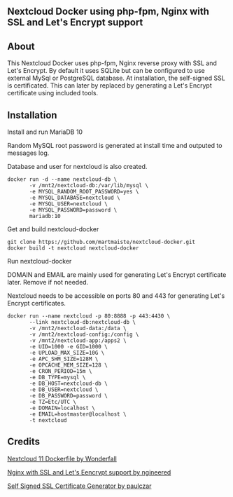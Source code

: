 ## Nextcloud Docker using php-fpm, Nginx with SSL and Let's Encrypt support 

## About

This Nextcloud Docker uses php-fpm, Nginx reverse proxy with SSL and Let's Encrypt.
By default it uses SQLite but can be configured to use external MySql or PostgreSQL database.
At installation, the self-signed SSL is certificated. This can later by replaced by generating a Let's Encrypt certificate using included tools.

## Installation

Install and run MariaDB 10

Random MySQL root password is generated at install time and outputed to messages log.

Database and user for nextcloud is also created.

```
docker run -d --name nextcloud-db \
       -v /mnt2/nextcloud-db:/var/lib/mysql \
       -e MYSQL_RANDOM_ROOT_PASSWORD=yes \
       -e MYSQL_DATABASE=nextcloud \
       -e MYSQL_USER=nextcloud \
       -e MYSQL_PASSWORD=password \
       mariadb:10
```

Get and build nextcloud-docker

```
git clone https://github.com/martmaiste/nextcloud-docker.git
docker build -t nextcloud nextcloud-docker
```

Run nextcloud-docker

DOMAIN and EMAIL are mainly used for generating Let's Encrypt certificate later. Remove if not needed.

Nextcloud needs to be accessible on ports 80 and 443 for generating Let's Encrypt certificates.

```
docker run --name nextcloud -p 80:8888 -p 443:4430 \
       --link nextcloud-db:nextcloud-db \
       -v /mnt2/nextcloud-data:/data \
       -v /mnt2/nextcloud-config:/config \
       -v /mnt2/nextcloud-app:/apps2 \
       -e UID=1000 -e GID=1000 \
       -e UPLOAD_MAX_SIZE=10G \
       -e APC_SHM_SIZE=128M \
       -e OPCACHE_MEM_SIZE=128 \
       -e CRON_PERIOD=15m \
       -e DB_TYPE=mysql \
       -e DB_HOST=nextcloud-db \
       -e DB_USER=nextcloud \
       -e DB_PASSWORD=password \
       -e TZ=Etc/UTC \
       -e DOMAIN=localhost \
       -e EMAIL=hostmaster@localhost \
       -t nextcloud
```

## Credits

[Nextcloud 11 Dockerfile by Wonderfall](https://github.com/Wonderfall/dockerfiles/tree/master/nextcloud/11.0)

[Nginx with SSL and Let's Eencrypt support by ngineered](https://github.com/ngineered/nginx-php-fpm)

[Self Signed SSL Certificate Generator by paulczar](https://github.com/paulczar/omgwtfssl)
